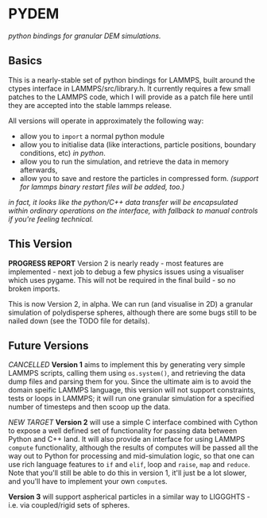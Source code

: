 PYDEM
=====
 
*python bindings for granular DEM simulations.*

Basics
------

This is a nearly-stable set of python bindings for LAMMPS, built around the ctypes interface in LAMMPS/src/library.h. It currently requires a few small patches to the LAMMPS code, which I will provide as a patch file here until they are accepted into the stable lammps release.

All versions will operate in approximately the following way:

* allow you to `import` a normal python module
* allow you to initialise data (like interactions, particle positions, boundary conditions, etc) *in python*.
* allow you to run the simulation, and retrieve the data in memory afterwards,
* allow you to save and restore the particles in compressed form. *(support for lammps binary restart files will be added, too.)*

*in fact, it looks like the python/C++ data transfer will be encapsulated within ordinary operations on the interface, with fallback to manual controls if you're feeling technical.*

This Version
------------

**PROGRESS REPORT** Version 2 is nearly ready - most features are implemented - next job to debug a few physics issues using a visualiser which uses pygame. This will not be required in the final build - so no broken imports.

This is now Version 2, in alpha. We can run (and visualise in 2D) a granular simulation of polydisperse spheres, although there are some bugs still to be nailed down (see the TODO file for details).

Future Versions
---------------

*CANCELLED*
**Version 1** aims to implement this by generating very simple LAMMPS scripts, calling them using `os.system()`, and retrieving the data dump files and parsing them for you.
Since the ultimate aim is to avoid the domain speific LAMMPS language, this version will not support constraints, tests or loops in LAMMPS; it will run one granular simulation for a specified number of timesteps and then scoop up the data.

*NEW TARGET*
**Version 2** will use a simple C interface combined with Cython to expose a well defined set of functionality for passing data between Python and C++ land.
It will also provide an interface for using LAMMPS `compute` functionality, although the results of computes will be passed all the way out to Python for processing and mid-simulation logic, so that one can use rich language features to `if` and `elif`, loop and `raise`, `map` and `reduce`. Note that you'll still be able to do this in version 1, it'll just be a lot slower, and you'll have to implement your own `compute`s.

**Version 3** will support aspherical particles in a similar way to LIGGGHTS - i.e. via coupled/rigid sets of spheres.
